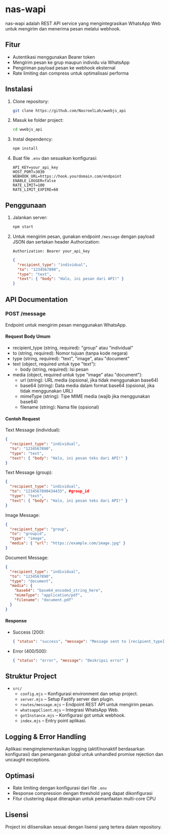 # nas-wapi

nas-wapi adalah REST API service yang mengintegrasikan WhatsApp Web untuk mengirim dan menerima pesan melalui webhook.

## Fitur

- Autentikasi menggunakan Bearer token
- Mengirim pesan ke grup maupun individu via WhatsApp
- Pengiriman payload pesan ke webhook eksternal
- Rate limiting dan compress untuk optimalisasi performa

## Instalasi

1. Clone repository:
   ```bash
   git clone https://github.com/NasroelLah/wwebjs_api
   ```
2. Masuk ke folder project:
   ```bash
   cd wwebjs_api
   ```
3. Instal dependency:
   ```bash
   npm install
   ```
4. Buat file `.env` dan sesuaikan konfigurasi:
   ```properties
   API_KEY=your_api_key
   HOST_PORT=3030
   WEBHOOK_URL=https://hook.yourdomain.com/endpoint
   ENABLE_LOGGER=false
   RATE_LIMIT=100
   RATE_LIMIT_EXPIRE=60
   ```

## Penggunaan

1. Jalankan server:
   ```bash
   npm start
   ```
2. Untuk mengirim pesan, gunakan endpoint `/message` dengan payload JSON dan sertakan header Authorization:

   ```http
   Authorization: Bearer your_api_key
   ```

   ```json
   {
     "recipient_type": "individual",
     "to": "1234567890",
     "type": "text",
     "text": { "body": "Halo, ini pesan dari API!" }
   }
   ```

## API Documentation

### POST /message

Endpoint untuk mengirim pesan menggunakan WhatsApp.

#### Request Body Umum

- recipient_type (string, required): "group" atau "individual"
- to (string, required): Nomor tujuan (tanpa kode negara)
- type (string, required): "text", "image", atau "document"
- text (object, required untuk type "text"):
  - body (string, required): Isi pesan
- media (object, required untuk type "image" atau "document"):
  - url (string): URL media (opsional, jika tidak menggunakan base64)
  - base64 (string): Data media dalam format base64 (opsional, jika tidak menggunakan URL)
  - mimeType (string): Tipe MIME media (wajib jika menggunakan base64)
  - filename (string): Nama file (opsional)

#### Contoh Request

Text Message (individual):

```json
{
  "recipient_type": "individual",
  "to": "1234567890",
  "type": "text",
  "text": { "body": "Halo, ini pesan teks dari API!" }
}
```

Text Message (group):

```json
{
  "recipient_type": "individual",
  "to": "1234567890434433", #group_id
  "type": "text",
  "text": { "body": "Halo, ini pesan teks dari API!" }
}
```

Image Message:

```json
{
  "recipient_type": "group",
  "to": "groupid",
  "type": "image",
  "media": { "url": "https://example.com/image.jpg" }
}
```

Document Message:

```json
{
  "recipient_type": "individual",
  "to": "1234567890",
  "type": "document",
  "media": {
    "base64": "base64_encoded_string_here",
    "mimeType": "application/pdf",
    "filename": "document.pdf"
  }
}
```

#### Response

- Success (200):
  ```json
  { "status": "success", "message": "Message sent to [recipient_type] [to]" }
  ```
- Error (400/500):
  ```json
  { "status": "error", "message": "Deskripsi error" }
  ```

## Struktur Project

- `src/`
  - `config.mjs` – Konfigurasi environment dan setup project.
  - `server.mjs` – Setup Fastify server dan plugin.
  - `routes/message.mjs` – Endpoint REST API untuk mengirim pesan.
  - `whatsappClient.mjs` – Integrasi WhatsApp Web.
  - `gotInstance.mjs` – Konfigurasi got untuk webhook.
  - `index.mjs` – Entry point aplikasi.

## Logging & Error Handling

Aplikasi mengimplementasikan logging (aktif/nonaktif berdasarkan konfigurasi) dan penanganan global untuk unhandled promise rejection dan uncaught exceptions.

## Optimasi

- Rate limiting dengan konfigurasi dari file `.env`
- Response compression dengan threshold yang dapat dikonfigurasi
- Fitur clustering dapat diterapkan untuk pemanfaatan multi-core CPU

## Lisensi

Project ini dilisensikan sesuai dengan lisensi yang tertera dalam repository.
